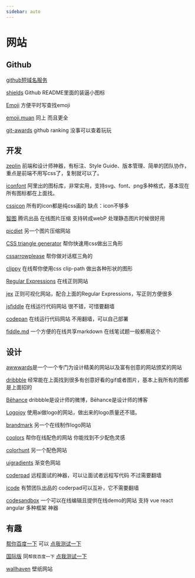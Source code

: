 ```yaml
---
sidebar: auto
---
```


# 网站

## Github

[github短域名服务](https://git.io)

[shields](https://shields.io/) Github README里面的装逼小图标

[Emoji](https://www.webpagefx.com/tools/emoji-cheat-sheet/) 方便平时写查找emoji

[emoji.muan](http://emoji.muan.co/#) 同上 而且更全

[git-awards](http://git-awards.com/users/search?login=panjiachen) github ranking 没事可以查着玩玩

## 开发

[zeplin](https://app.zeplin.io/) 前端和设计师神器，有标注、Style Guide、版本管理、简单的团队协作，重点是前端不用写css了，复制就可以了。

[iconfont](http://www.iconfont.cn/) 阿里出的图标库，非常实用，支持svg、font、png多种格式，基本现在所有图标都在上面找。

[cssicon](http://cssicon.space/#/) 所有的icon都是纯css画的 缺点：icon不够多

[智图](http://zhitu.isux.us/) 腾讯出品 在线图片压缩 支持转成webP 处理静态图片时候很好用

[picdiet](https://www.picdiet.com/zh-cn) 另一个图片压缩网站

[CSS triangle generator](http://apps.eky.hk/css-triangle-generator/) 帮你快速用css做出三角形

[cssarrowplease](http://www.cssarrowplease.com/) 帮你做对话框三角的

[clippy](http://bennettfeely.com/clippy/)  在线帮你使用css clip-path 做出各种形状的图形

[Regular Expressions](https://regex101.com/) 在线正则网站

[jex](https://jex.im/regulex/) 正则可视化网站，配合上面的Regular Expressions，写正则方便很多

[jsfiddle](https://jsfiddle.net/) 在线运行代码网站 很不错，可惜要翻墙

[codepan](https://codepan.net/) 在线运行代码网站 不用翻墙，可以自己部署

[fiddle.md](https://fiddle.md/) 一个方便的在线共享markdown 在线笔试题一般都用这个


## 设计
[awwwards](https://www.awwwards.com/)是一个一个专门为设计精美的网站以及富有创意的网站颁奖的网站

[dribbble](https://dribbble.com/) 经常能在上面找到很多有创意好看的gif或者图片，基本上我所有的图都是上面招的

[Bēhance](https://www.behance.net/) dribbble是设计师的微博，Bēhance是设计师的博客

[Logojoy](https://logojoy.com/) 使用ai做logo的网站，做出来的logo质量还不错。

[brandmark](http://brandmark.io/) 另一个在线制作logo网站

[coolors](https://coolors.co/) 帮你在线配色的网站 你能找到不少配色灵感

[colorhunt](http://colorhunt.co/) 另一个配色网站

[uigradients](https://uigradients.com/#SummerDog) 渐变色网站

[coderpad](https://coderpad.io/) 远程面试的神器，可以让面试者远程写代码 不过需要翻墙

[icode](https://www.icode.live/) 有赞团队出品的 coderpad可以互补，它不需要翻墙

[codesandbox](https://codesandbox.io/) 一个可以在线编辑且提供在线demo的网站 支持 vue react angular 多种框架 神器


## 有趣
[帮你百度一下](http://www.baidu-x.com/) 可以 [点我测试一下](http://www.baidu-x.com/?q=%E5%92%8C%E8%B0%90%E6%9C%89%E7%88%B1%E5%AF%8C%E5%BC%BA)

[国际版](http://lmgtfy.com/) 同`帮我百度一下` [点我测试一下](http://lmgtfy.com/?q=a)

[wallhaven](https://alpha.wallhaven.cc/) 壁纸网站
